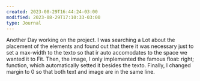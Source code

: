 ```yaml
---
created: 2023-08-29T16:44:24-03:00
modified: 2023-08-29T17:10:33-03:00
type: Journal
---
```


Another Day working on the project. I was searching a Lot about the placement of the elements and found out that there it was necessary just to set a max-width to the texto so that ir auto accomodates to the space we wanted it to Fit. Then, the image, I only implemented the famous float: right; function, which automatically setted it besides the texto. Finally, I changed margin to 0 so that both text and image are in the same line.
